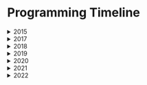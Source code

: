# Programming Timeline
<details>
<summary> 2015 </summary>

+ I started to learn **HTML** and then **CSS** from web guides in Hebrew: (I didn't know English yet)
    - [htmlguide.co.il](http://www.htmlguide.co.il/)
    - [devschool.co.il](http://www.devschool.co.il/Guides/html5/html5_HOME.aspx)
</details>

<details>
<summary> 2017 </summary>

+ In the summber before 7th grade I learned **Java** in a fun & computers camp.
Then, I continued learning **Java** from a Youtube guide in Hebrew: (I didn't know English very well)
    - [YT-SNAP](https://www.youtube.com/watch?v=KDuse0mmTm4&list=PLPjzC7XXuyAlD-JeryvYJ8fjzN-A9s_Ub)
</details>

<details>
<summary> 2018 </summary>

+ In the summber before 8th grade I learned **Java** with **Android** in a summer courses of the Ministry of Education, but I didn't like it very much.

+ With my brother's advices, I continued learning **Java**, then switched to **C#** and built a **Web API** library app on IIS.
    - [old_library](https://github.com/dvirberlo/old_library)

+ I started to learn **JavaScript** and **PHP** and developed many websites at [000webhost](https://000webhost.com).

+ Few of them are (most of them was lost): 
    - [barber-line](https://github.com/dvirberlo/barber-line)
    - [buylist](https://github.com/dvirberlo/buylist)
</details>

<details>
<summary> 2019 </summary>

+ In 9th grade I did **ASM 8086** project for school.
    - [asm8086_text](https://github.com/dvirberlo/asm8086_text)
</details>

<details>
<summary> 2020 </summary>

+ I liked **JavaScript** so in 10th and 11th grades I continued and learned some canvasing with JS and then I learned **NodeJS**: mostly Express & WebSocket and a bit of cryptography with [Heroku](https://heroku.com).
    - [game](https://github.com/dvirberlo/game)
    - [simple-aes-ws](https://github.com/dvirberlo/simple-aes-ws)
    - [rocket-ships](https://github.com/dvirberlo/rocket-ships)
    - [LiveSnakeGame](https://github.com/dvirberlo/LiveSnakeGame)

+ I was exposed to the world of open source, and contirbuted here and there.
    - [firstcontributions PR](https://github.com/firstcontributions/first-contributions/pull/36659)
    - [litefy](https://github.com/mathkruger/litefy)
</details>

<details>
<summary> 2021 </summary>

+ In 12th grade I did a wide Linux distributions tour on VirtualBox, and really liked [Linux Mint](https://linuxmint.com).

+ I tasted a bit Machine Learning alogside **Python** and then did some of [CS](https://github.com/ossu/computer-science) cources from [OSSU](https://github.com/ossu).
    - [nand2tetris_project](https://github.com/dvirberlo/nand2tetris_project)
    - [CS 6-0001](https://ocw.mit.edu/courses/electrical-engineering-and-computer-science/6-0001-introduction-to-computer-science-and-programming-in-python-fall-2016/)

+ I did a **C#** windows forms application for school.
    - https://github.com/dvirberlo/periodical_table

+ I [got dissappointed](https://forums.linuxmint.com/viewtopic.php?f=46&t=361219) of [Linux Mint](https://linuxmint.com), so I switched to [Fedora](https://getfedora.org).
</details>

<details>
<summary> 2022 </summary>

+ Started to learn [CS-537](https://pages.cs.wisc.edu/~remzi/Classes/537/Spring2018/) ([OSSU/CS - Core systems](https://github.com/ossu/computer-science#core-systems))
</details>
